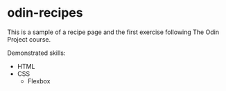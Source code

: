 # odin-recipes

This is a sample of a recipe page and the first exercise following The Odin Project course.

Demonstrated skills:
- HTML
- CSS
    - Flexbox